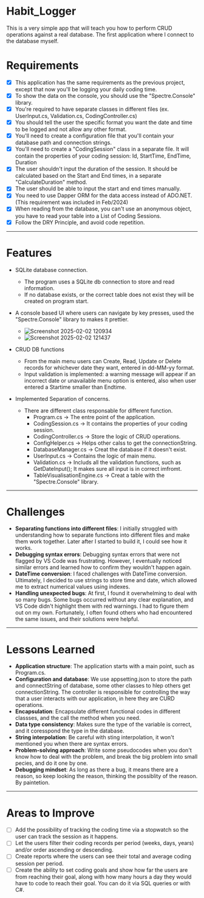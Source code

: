 # Habit_Logger
 This is a very simple app that will teach you how to perform CRUD operations against a real database. The first application where I connect to the database myself.
 
# Requirements
- [x] This application has the same requirements as the previous project, except that now you'll be logging your daily coding time.
- [x] To show the data on the console, you should use the "Spectre.Console" library.
- [x] You're required to have separate classes in different files (ex. UserInput.cs, Validation.cs, CodingController.cs)
- [x] You should tell the user the specific format you want the date and time to be logged and not allow any other format.
- [x] You'll need to create a configuration file that you'll contain your database path and connection strings.
- [x] You'll need to create a "CodingSession" class in a separate file. It will contain the properties of your coding session: Id, StartTime, EndTime, Duration
- [x] The user shouldn't input the duration of the session. It should be calculated based on the Start and End times, in a separate "CalculateDuration" method.
- [x] The user should be able to input the start and end times manually.
- [x] You need to use Dapper ORM for the data access instead of ADO.NET. (This requirement was included in Feb/2024)
- [x] When reading from the database, you can't use an anonymous object, you have to read your table into a List of Coding Sessions.
- [x] Follow the DRY Principle, and avoid code repetition.
---------
# Features
- SQLite database connection.
    - The program uses a SQLite db connection to store and read information.
    - If no database exists, or the correct table does not exist they will be created on program start.
- A console based UI where users can navigate by key presses, used the "Spectre.Console" library to makes it prettier.
    - ![Screenshot 2025-02-02 120934](https://github.com/user-attachments/assets/f1d94639-6245-4f49-8b75-8b3b1247a286)
    - ![Screenshot 2025-02-02 121437](https://github.com/user-attachments/assets/359433db-c1ee-46d6-b7a0-d301364cc972)

- CRUD DB functions
    - From the main menu users can Create, Read, Update or Delete records for whichever date they want, entered in dd-MM-yy format. 
    - Input validation is implemented: a warning message will appear if an incorrect date or unavailable menu option is entered, also when user entered a Startime smaller than Endtime.
      
- Implemented Separation of concerns.
    - There are different class responsable for different function.
        - Program.cs -> The entre point of the application.
        - CodingSession.cs -> It contains the properties of your coding session.
        - CodingController.cs -> Store the logic of CRUD operations.
        - ConfigHelper.cs -> Helps other calss to get the connectionString.
        - DatabaseManager.cs -> Creat the database if it doesn't exist.
        - UserInput.cs -> Contains the logic of main menu.
        - Validation.cs -> Includs all the validation functions, such as GetDateInput(); It makes sure all input is in correct imfromt.
        - TableVisualisationEngine.cs -> Creat a table with the "Spectre.Console" library.
 --------------
 # Challenges
- **Separating functions into different files**: I initially struggled with understanding how to separate functions into different files and make them work together. Later after I started to build it, I could see how it works.
- **Debugging syntax errors**: Debugging syntax errors that were not flagged by VS Code was frustrating. However, I eventually noticed similar errors and learned how to confirm they wouldn't happen again.
- **DateTime conversion**: I faced challenges with DateTime conversion. Ultimately, I decided to use strings to store time and date, which allowed me to extract numerical values using indexes.
- **Handling unexpected bugs**: At first, I found it overwhelming to deal with so many bugs. Some bugs occurred without any clear explanation, and VS Code didn't highlight them with red warnings. I had to figure them out on my own. Fortunately, I often found others who had encountered the same issues, and their solutions were helpful.
 ---------------
 # Lessons Learned
- **Application structure**: The application starts with a main point, such as Program.cs.
- **Configuration and database**: We use appsetting.json to store the path and connectString of database, some other classes to hlep others get connectionString. The controller is responsible for controlling the way that a user interacts with our application, in here they are CURD operations. 
- **Encapsulation**: Encapsulate different functional codes in different classses, and the call the method when you need.
- **Data type consistency**: Makes sure the type of the variable is correct, and it coresspond the type in the database.
- **String interpolation**: Be careful with sting interpolation, it won't mentioned you when there are syntax errors.
- **Problem-solving approach**: Write some pseudocodes when you don't know how to deal with the problem, and break the big problem into small pecies, and do it one by one.
- **Debugging mindset**: As long as there a bug, it means there are a reason, so keep looking the reason, thinking the possiblity of the reason. By paintetion.
 ---------------
 # Areas to Improve
- [ ] Add the possibility of tracking the coding time via a stopwatch so the user can track the session as it happens.
- [ ] Let the users filter their coding records per period (weeks, days, years) and/or order ascending or descending.
- [ ] Create reports where the users can see their total and average coding session per period.
- [ ] Create the ability to set coding goals and show how far the users are from reaching their goal, along with how many hours a day they would have to code to reach their goal. You can do it via SQL queries or with C#.
